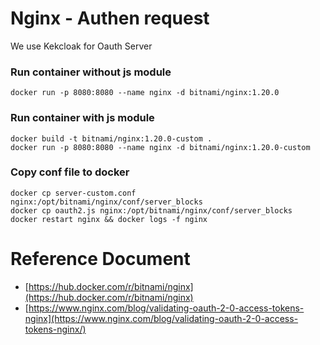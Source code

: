 # Nginx - Authen request

We use Kekcloak for Oauth Server

### Run container without js module
```shell
docker run -p 8080:8080 --name nginx -d bitnami/nginx:1.20.0
```

### Run container with js module
```shell
docker build -t bitnami/nginx:1.20.0-custom .
docker run -p 8080:8080 --name nginx -d bitnami/nginx:1.20.0-custom
```

### Copy conf file to docker
```shell
docker cp server-custom.conf nginx:/opt/bitnami/nginx/conf/server_blocks
docker cp oauth2.js nginx:/opt/bitnami/nginx/conf/server_blocks
docker restart nginx && docker logs -f nginx
```

# Reference Document
-   [https://hub.docker.com/r/bitnami/nginx](https://hub.docker.com/r/bitnami/nginx)
-   [https://www.nginx.com/blog/validating-oauth-2-0-access-tokens-nginx](https://www.nginx.com/blog/validating-oauth-2-0-access-tokens-nginx/)